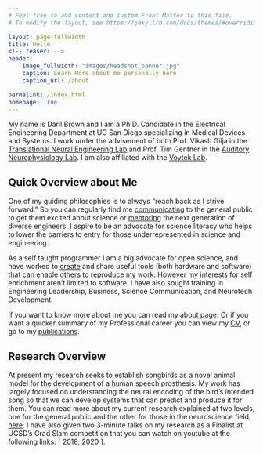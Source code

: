 ```yaml
---
# Feel free to add content and custom Front Matter to this file.
# To modify the layout, see https://jekyllrb.com/docs/themes/#overriding-theme-defaults

layout: page-fullwidth
title: Hello!
<!-- teaser: -->
header:
    image_fullwidth: "images/headshot_banner.jpg"
    caption: Learn More about me personally here
    caption_url: /about

permalink: /index.html
homepage: True
---
```


<!-- TODO: Change the Font and layout of Text -->

My name is Daril Brown and I am a Ph.D. Candidate in the Electrical Engineering Department at UC San Diego specializing in Medical Devices and Systems. I work under the advisement of both Prof. Vikash Gilja in the [Translational Neural Engineering Lab](http://tnel.ucsd.edu/) and Prof. Tim Gentner in the [Auditory Neurophysiology Lab](http://gentnerlab.ucsd.edu/). I am also affiliated with the [Voytek Lab](http://www.voyteklab.com).

## Quick Overview about Me

One of my guiding philosophies is to always “reach back as I strive forward.” So you can regularly find me [communicating](/communicating) to the general public to get them excited about science or [mentoring](/teaching) the next generation of diverse engineers. I aspire to be an advocate for science literacy who helps to lower the barriers to entry for those underrepresented in science and engineering.

As a self taught programmer I am a big advocate for open science, and have worked to [create](/research) and share useful tools (both hardware and software) that can enable others to reproduce my work. However my interests for self enrichment aren’t limited to software. I have also sought training in Engineering Leadership, Business, Science Communication, and Neurotech Development.

If you want to know more about me you can read my [about page](/about). Or if you want a quicker summary of my Professional career you can view my [CV](/cv), or go to my [publications](/publications).

## Research Overview

At present my research seeks to establish songbirds as a novel animal model for the development of a human speech prosthesis. My work has largely focused on understanding the neural encoding of the bird’s intended song so that we can develop systems that can predict and produce it for them. You can read more about my current research explained at two levels, one for the general public and the other for those in the neuroscience field, [here](/research).
I have also given two 3-minute talks on my research as a Finalist at UCSD’s Grad Slam competition that you can watch on youtube at the following links: [ [2018](/communicating/grad_slam/2018), [2020](/communicating/grad_slam/2020) ].
